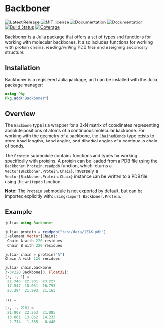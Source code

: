 # Backboner

[![Latest Release](https://img.shields.io/github/release/MurrellGroup/Backboner.jl.svg)](https://github.com/MurrellGroup/Backboner.jl/releases/latest)
[![MIT license](https://img.shields.io/badge/license-MIT-green.svg)](https://opensource.org/license/MIT)
[![Documentation](https://img.shields.io/badge/docs-stable-blue.svg)](https://MurrellGroup.github.io/Backboner.jl/stable/)
[![Documentation](https://img.shields.io/badge/docs-latest-blue.svg)](https://MurrellGroup.github.io/Backboner.jl/dev/)
[![Build Status](https://github.com/MurrellGroup/Backboner.jl/actions/workflows/CI.yml/badge.svg?branch=main)](https://github.com/MurrellGroup/Backboner.jl/actions/workflows/CI.yml?query=branch%3Amain)
[![Coverage](https://codecov.io/gh/MurrellGroup/Backboner.jl/branch/main/graph/badge.svg)](https://codecov.io/gh/MurrellGroup/Backboner.jl)

Backboner is a Julia package that offers a set of types and functions for working with molecular backbones. It also includes functions for working with protein chains, reading/writing PDB files and assigning secondary structure.

## Installation

Backboner is a registered Julia package, and can be installed with the Julia package manager:

```julia
using Pkg
Pkg.add("Backboner")
```

## Overview

The `Backbone` type is a wrapper for a 3xN matrix of coordinates representing absolute positions of atoms of a continuous molecular backbone. For working with the geometry of a backbone, the `ChainedBonds` type exists to store bond lengths, bond angles, and dihedral angles of a continuous chain of bonds.

The `Protein` submodule contains functions and types for working specifically with proteins. A protein can be loaded from a PDB file using the `Backboner.Protein.readpdb` function, which returns a `Vector{Backboner.Protein.Chain}`. Inversely, a `Vector{Backboner.Protein.Chain}` instance can be written to a PDB file using the `writepdb` function.

**Note:** The `Protein` submodule is not exported by default, but can be imported explicitly with: `using/import Backboner.Protein`.

## Example

```julia
julia> using Backboner

julia> protein = readpdb("test/data/1ZAK.pdb")
2-element Vector{Chain}:
 Chain A with 220 residues
 Chain B with 220 residues

julia> chain = protein["A"]
Chain A with 220 residues

julia> chain.backbone
3×3×220 Backbone{3, Float32}:
[:, :, 1] =
 22.346  22.901  23.227
 17.547  18.031  16.793
 23.294  21.993  21.163

;;; … 

[:, :, 220] =
 21.808  22.263  21.085
 13.861  13.862  14.233
  2.734   1.355   0.446
```
